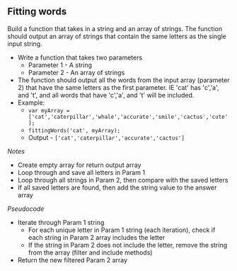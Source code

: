 ## Fitting words

Build a function that takes in a string and an array of strings. The function should output an array of strings that contain the same letters as the single input string.

- Write a function that takes two parameters
	- Parameter 1 - A string
	- Parameter 2 - An array of strings
- The function should output all the words from the input array (parameter 2) that have the same letters as the first parameter.  IE 'cat' has 'c','a', and 't', and all words that have 'c','a', and 't' will be included.
- Example:
	- `var myArray = ['cat','caterpillar','whale','accurate','smile','cactus','cute'];`
	- `fittingWords('cat', myArray);`
	- Output - `['cat','caterpillar','accurate','cactus']`

*Notes*
- Create empty array for return output array
- Loop through and save all letters in Param 1
- Loop through all strings in Param 2, then compare with the saved letters
- If all saved letters are found, then add the string value to the answer array

*Pseudocode*
- Iterate through Param 1 string
	- For each unique letter in Param 1 string (each iteration), check if each string in Param 2 array includes the letter
	- If the string in Param 2 does not include the letter, remove the string from the array (filter and include methods)
- Return the new filtered Param 2 array